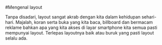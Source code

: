 #Mengenal layout

Tanpa disadari, layout sangat akrab dengan kita dalam kehidupan sehari-hari. Majalah, koran serta buka yang kita baca, billboard dan bermacam reklame bahkan apa yang kita akses di layar smartphone kita semua pasti mempunyai layout. Terlepas layoutnya baik atau buruk yang pasti layout selalu ada.
